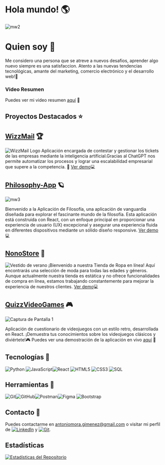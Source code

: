 # Hola mundo! 🌎 
![mw2](https://i.imgur.com/7Qij3nY.png)

# Quien soy 🧐
Me considero una persona que se atreve a nuevos desafios, aprender algo nuevo siempre es una satisfaccion. Atento a las nuevas tendencias tecnológicas, amante del marketing, comercio electrónico y el desarrollo web!🌈

### Video Resumen
Puedes ver mi video resumen [aquí](https://bit.ly/48bPFaH) 👀

## Proyectos Destacados ⭐

## [WizzMail](https://github.com/Antoniomorales17/WizzMail) 🏆
![WizzMail Logo](https://i.imgur.com/RXfNFKa.png)
Aplicación encargada de contestar y gestionar los tickets de las empresas mediante la inteligencia artificial.Gracias al ChatGPT nos permite automatizar los procesos y lograr una escalabilidad empresarial que supere a la competencia. 🤖
[Ver demo](https://fronted-ticketing-app.vercel.app/)💻


## [Philosophy-App](https://github.com/Antoniomorales17/Philosophy-App) 🪐
![mw3](https://i.imgur.com/e956FaW.png)

Bienvenido a la Aplicación de Filosofía, una aplicación de vanguardia diseñada para explorar el fascinante mundo de la filosofía. Esta aplicación está construida con React, con un enfoque principal en proporcionar una experiencia de usuario (UX) excepcional y asegurar una experiencia fluida en diferentes dispositivos mediante un sólido diseño responsive.
[Ver demo](https://juanmogimenez.vercel.app/)💻

## [NonoStore](https://github.com/Antoniomorales17/NonoStore) 👔
![Vestido de verano](https://i.imgur.com/M4JsW3G.jpg)
¡Bienvenido a nuestra Tienda de Ropa en línea! Aquí encontrarás una selección de moda para todas las edades y géneros. Aunque actualmente nuestra tienda es estática y no ofrece funcionalidades de compra en línea, estamos trabajando constantemente para mejorar la experiencia de nuestros clientes.
[Ver demo](https://nonostore.vercel.app/)💻

## [QuizzVideoGames](https://github.com/Antoniomorales17/QuizGames) 🎮
![Captura de Pantalla 1](https://i.imgur.com/h1JEKUK.png)

Aplicación de cuestionario de videojuegos con un estilo retro, desarrollada en React. ¡Demuestra tus conocimientos sobre los videojuegos clásicos y diviértete!🎮
Puedes ver una demostración de la aplicación en vivo [aquí](https://quizvideogames.vercel.app/) 👀

## Tecnologías 🌠

![Python](https://img.icons8.com/color/48/000000/python.png) ![JavaScript](https://img.icons8.com/color/48/000000/javascript.png)![React](https://img.icons8.com/color/48/000000/react-native.png) ![HTML5](https://img.icons8.com/color/48/000000/html-5.png) ![CSS3](https://img.icons8.com/color/48/000000/css3.png) ![SQL](https://img.icons8.com/color/48/000000/sql.png)

## Herramientas 🔧
![Git](https://img.icons8.com/color/48/000000/git.png)![GitHub](https://img.icons8.com/fluent/48/000000/github.png)![Postman](https://img.icons8.com/dusk/48/000000/postman-api.png)![Figma](https://img.icons8.com/color/48/000000/figma.png) ![Bootstrap](https://img.icons8.com/color/48/000000/bootstrap.png) 

## Contacto 📩
Puedes contactarme en [antoniomora.gimenez@gmail.com](mailto:antoniomora.gimenez@gmail.com) o visitar mi perfil de [![LinkedIn](https://img.icons8.com/color/48/000000/linkedin.png)](https://www.linkedin.com/in/antonio-morales-gim%C3%A9nez-840034137/)
 y [![Git](https://img.icons8.com/color/48/000000/git.png)](https://github.com/AntonioMorales17).

 ## Estadísticas

[![Estadísticas del Repositorio](https://github-readme-stats.vercel.app/api?username=Antoniomorales17&show_icons=true&theme=dark)](https://github.com/Antoniomorales17)
